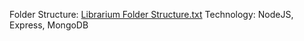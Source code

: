 Folder Structure: [Librarium Folder Structure.txt](https://github.com/user-attachments/files/20533148/Librarium.Folder.Structure.txt)
Technology: NodeJS, Express, MongoDB
